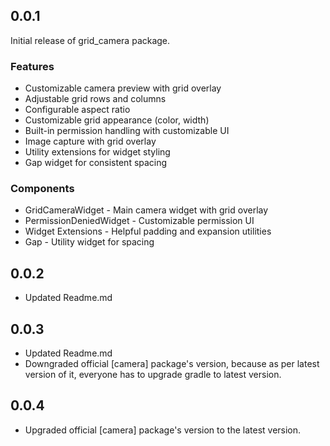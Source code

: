 ## 0.0.1

Initial release of grid_camera package.

### Features

- Customizable camera preview with grid overlay
- Adjustable grid rows and columns
- Configurable aspect ratio
- Customizable grid appearance (color, width)
- Built-in permission handling with customizable UI
- Image capture with grid overlay
- Utility extensions for widget styling
- Gap widget for consistent spacing

### Components

- GridCameraWidget - Main camera widget with grid overlay
- PermissionDeniedWidget - Customizable permission UI
- Widget Extensions - Helpful padding and expansion utilities
- Gap - Utility widget for spacing

## 0.0.2

- Updated Readme.md

## 0.0.3

- Updated Readme.md
- Downgraded official [camera] package's version, because as per latest version of it, everyone has to upgrade gradle to latest version.

## 0.0.4

- Upgraded official [camera] package's version to the latest version.
